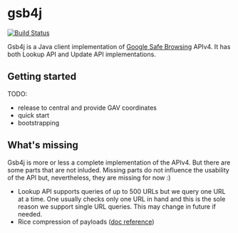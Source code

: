 # gsb4j
[![Build Status](https://travis-ci.org/bazi/gsb4j.svg?branch=master)](https://travis-ci.org/bazi/gsb4j)

Gsb4j is a Java client implementation of [Google Safe Browsing](https://developers.google.com/safe-browsing/) APIv4.
It has both Lookup API and Update API implementations. 

## Getting started

TODO:
- release to central and provide GAV coordinates
- quick start
- bootstrapping


## What's missing
Gsb4j is more or less a complete implementation of the APIv4. But there are some parts that are not inluded.
Missing parts do not influence the usability of the API but, nevertheless, they are missing for now :)

- Lookup API supports queries of up to 500 URLs but we query one URL at a time.
  One usually checks only one URL in hand and this is the sole reason we support single URL queries.
  This may change in future if needed.
- Rice compression of payloads ([doc reference](https://developers.google.com/safe-browsing/v4/compression))
